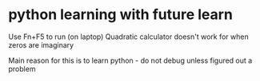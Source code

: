 # python learning with future learn

Use Fn+F5 to run (on laptop)
Quadratic calculator doesn't work for when zeros are imaginary

Main reason for this is to learn python - do not debug unless figured out a problem
